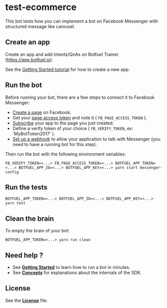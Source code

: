 # test-ecommerce

This bot tests how you can implement a bot on Facebook Messenger with structured message like carousel.

## Create an app

Create an app and add intents/QnAs on Botfuel Trainer (https://app.botfuel.io).

See the [Getting Started tutorial](https://docs.botfuel.io/platform/tutorials/getting-started) for how to create a new app.

## Run the bot

Before running your bot, there are a few steps to connect it to Facebook Messenger:

* [Create a page](https://www.facebook.com/pages/create) on Facebook.
* Get your [page access token](https://developers.facebook.com/docs/messenger-platform/guides/quick-start/#get_page_access_token) and note it ( `FB_PAGE_ACCESS_TOKEN` ).
* [Subscribe](https://developers.facebook.com/docs/messenger-platform/guides/quick-start/#subscribe_app_page) your app to the page you just created.
* Define a verify token of your choice ( `FB_VERIFY_TOKEN`, ex: 'MyBotToken2017' ).
* [Set up a webhook](https://developers.facebook.com/docs/messenger-platform/guides/quick-start/#setup_webhook) to allow your application to talk with Messenger (you need to have a running bot for this step).

Then run the bot with the following environment variables:

```shell
FB_VERIFY_TOKEN=<...> FB_PAGE_ACCESS_TOKEN=<...> BOTFUEL_APP_TOKEN=<...> BOTFUEL_APP_ID=<...> BOTFUEL_APP_KEY=<...> yarn start messenger-config
```

## Run the tests

```shell
BOTFUEL_APP_TOKEN=<...> BOTFUEL_APP_ID=<...> BOTFUEL_APP_KEY=<...> yarn test
```

## Clean the brain

To empty the brain of your bot:

```shell
BOTFUEL_APP_TOKEN=<...> yarn run clean
```

## Need help ?

* See [**Getting Started**](https://docs.botfuel.io/platform/tutorials/getting-started) to learn how to run a bot in minutes.
* See [**Concepts**](https://docs.botfuel.io/platform/concepts) for explanations about the internals of the SDK.

## License

See the [**License**](LICENSE.md) file.
